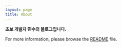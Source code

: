 ```yaml
---
layout: page
title: About
---
```


**초보 개발자 민수의 블로그입니다.**

For more information, please browse the [README](https://github.com/mswoo/mswoo.github.io) file.

